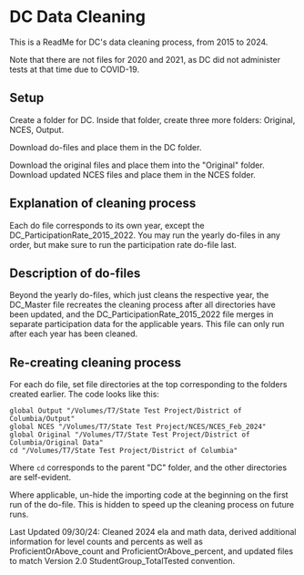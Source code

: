 
# DC Data Cleaning

This is a ReadMe for DC's data cleaning process, from 2015 to 2024.

Note that there are not files for 2020 and 2021, as DC did not administer tests at that time due to COVID-19.


## Setup
Create a folder for DC. Inside that folder, create three more folders: 
Original, NCES, Output.

Download do-files and place them in the DC folder.

Download the original files and place them into the "Original" folder. Download updated NCES files and place them in the NCES folder.

## Explanation of cleaning process
Each do file corresponds to its own year, except the DC_ParticipationRate_2015_2022. You may run the yearly do-files in any order, but make sure to run the participation rate do-file last. 

## Description of do-files
Beyond the yearly do-files, which just cleans the respective year, the DC_Master file recreates the cleaning process after all directories have been updated, and the DC_ParticipationRate_2015_2022 file merges in separate participation data for the applicable years. This file can only run after each year has been cleaned.

## Re-creating cleaning process
For each do file, set file directories at the top corresponding to the folders created earlier. The code looks like this:
```
global Output "/Volumes/T7/State Test Project/District of Columbia/Output"
global NCES "/Volumes/T7/State Test Project/NCES/NCES_Feb_2024"
global Original "/Volumes/T7/State Test Project/District of Columbia/Original Data"
cd "/Volumes/T7/State Test Project/District of Columbia"
```
Where `cd` corresponds to the parent "DC" folder, and the other directories are self-evident.

Where applicable, un-hide the importing code at the beginning on the first run of the do-file. This is hidden to speed up the cleaning process on future runs. 

Last Updated
09/30/24: Cleaned 2024 ela and math data, derived additional information for level counts and percents as well as ProficientOrAbove_count and ProficientOrAbove_percent, and updated files to match Version 2.0 StudentGroup_TotalTested convention.